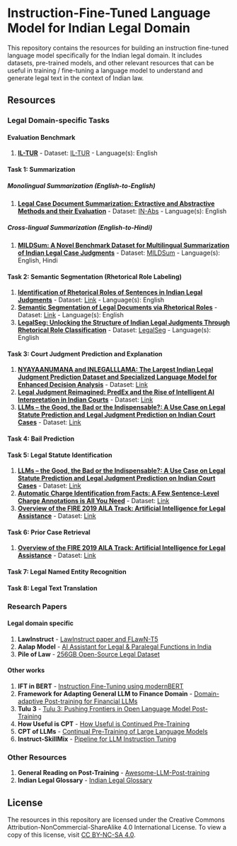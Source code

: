 # Instruction-Fine-Tuned Language Model for Indian Legal Domain

This repository contains the resources for building an instruction fine-tuned language model specifically for the Indian legal domain. It includes datasets, pre-trained models, and other relevant resources that can be useful in training / fine-tuning a language model to understand and generate legal text in the context of Indian law.

## Resources

### Legal Domain-specific Tasks

#### Evaluation Benchmark
1. [**IL-TUR**](https://aclanthology.org/2024.acl-long.618/) - Dataset: [IL-TUR](https://huggingface.co/datasets/Exploration-Lab/IL-TUR) - Language(s): English

#### Task 1: Summarization
##### Monolingual Summarization (English-to-English)
1. [**Legal Case Document Summarization: Extractive and Abstractive Methods and their Evaluation**](https://aclanthology.org/2022.aacl-main.77/) - Dataset: [IN-Abs](https://zenodo.org/records/7152317#.Yz6mJ9JByC0) - Language(s): English
##### Cross-lingual Summarization (English-to-Hindi)
1. [**MILDSum: A Novel Benchmark Dataset for Multilingual Summarization of Indian Legal Case Judgments**](https://aclanthology.org/2023.emnlp-main.321/) - Dataset: [MILDSum](https://github.com/Law-AI/MILDSum/tree/main) - Language(s): English, Hindi

#### Task 2: Semantic Segmentation (Rhetorical Role Labeling)
1. [**Identification of Rhetorical Roles of Sentences in Indian Legal Judgments**](https://arxiv.org/pdf/1911.05405) - Dataset: [Link](https://github.com/Law-AI/semantic-segmentation/tree/master) - Language(s): English
2. [**Semantic Segmentation of Legal Documents via Rhetorical Roles**](https://aclanthology.org/2022.nllp-1.13/) - Dataset: [Link](https://github.com/Exploration-Lab/Rhetorical-Roles) - Language(s): English
3. [**LegalSeg: Unlocking the Structure of Indian Legal Judgments Through Rhetorical Role Classification**](https://arxiv.org/abs/2502.05836) - Dataset: [LegalSeg](https://github.com/ShubhamKumarNigam/LegalSeg) - Language(s): English 


#### Task 3: Court Judgment Prediction and Explanation 
1. [**NYAYAANUMANA and INLEGALLLAMA: The Largest Indian Legal Judgment Prediction Dataset and Specialized Language Model for Enhanced Decision Analysis**](https://aclanthology.org/2025.coling-main.738.pdf) - Dataset: [Link](https://github.com/ShubhamKumarNigam/NyayaAnumana-and-INLegalLlama)
2. [**Legal Judgment Reimagined: PredEx and the Rise of Intelligent AI Interpretation in Indian Courts**](https://aclanthology.org/2024.findings-acl.255.pdf) - Dataset: [Link](https://github.com/ShubhamKumarNigam/PredEx)
3. [**LLMs – the Good, the Bad or the Indispensable?: A Use Case on Legal Statute Prediction and Legal Judgment Prediction on Indian Court Cases**](https://aclanthology.org/2023.findings-emnlp.831.pdf) - Dataset: [Link](https://github.com/somsubhra04/LLM_Legal_Prompt_Generation/)

#### Task 4: Bail Prediction


#### Task 5: Legal Statute Identification
1. [**LLMs – the Good, the Bad or the Indispensable?: A Use Case on Legal Statute Prediction and Legal Judgment Prediction on Indian Court Cases**](https://aclanthology.org/2023.findings-emnlp.831.pdf) - Dataset: [Link](https://github.com/somsubhra04/LLM_Legal_Prompt_Generation/)
2. [**Automatic Charge Identification from Facts: A Few Sentence-Level Charge Annotations is All You Need**](https://aclanthology.org/2020.coling-main.88.pdf) - Dataset: [Link](https://github.com/Law-AI/automatic-charge-identification/)
3. [**Overview of the FIRE 2019 AILA Track: Artificial Intelligence for Legal Assistance**](https://ceur-ws.org/Vol-2517/T1-1.pdf) - Dataset: [Link](https://github.com/Law-AI/aila-2019-dataset)

#### Task 6: Prior Case Retrieval
1. [**Overview of the FIRE 2019 AILA Track: Artificial Intelligence for Legal Assistance**](https://ceur-ws.org/Vol-2517/T1-1.pdf) - Dataset: [Link](https://github.com/Law-AI/aila-2019-dataset)

#### Task 7: Legal Named Entity Recognition


#### Task 8: Legal Text Translation 


### Research Papers

#### Legal domain specific
1. **LawInstruct** - [LawInstruct paper and FLawN-T5](https://arxiv.org/pdf/2404.02127)
2. **Aalap Model** - [AI Assistant for Legal & Paralegal Functions in India](https://arxiv.org/abs/2402.01758)
3. **Pile of Law** - [256GB Open-Source Legal Dataset](https://arxiv.org/pdf/2207.00220)

#### Other works
1. **IFT in BERT** - [Instruction Fine-Tuning using modernBERT](https://arxiv.org/pdf/2502.03793)
2. **Framework for Adapting General LLM to Finance Domain** - [Domain-adaptive Post-training for Financial LLMs](https://arxiv.org/pdf/2501.04961)
3. **Tulu 3** - [Tulu 3: Pushing Frontiers in Open Language Model Post-Training](https://arxiv.org/abs/2411.15124)
4. **How Useful is CPT** - [How Useful is Continued Pre-Training](https://aclanthology.org/2024.repl4nlp-1.9.pdf)
5. **CPT of LLMs** - [Continual Pre-Training of Large Language Models](https://arxiv.org/pdf/2308.04014)
6. **Instruct-SkillMix** - [Pipeline for LLM Instruction Tuning](https://arxiv.org/pdf/2408.14774)

### Other Resources

1. **General Reading on Post-Training** - [Awesome-LLM-Post-training](https://github.com/mbzuai-oryx/Awesome-LLM-Post-training?tab=readme-ov-file#survey)
3. **Indian Legal Glossary** - [Indian Legal Glossary](https://legislative.gov.in/legal-glossary/)

## License
The resources in this repository are licensed under the Creative Commons Attribution-NonCommercial-ShareAlike 4.0 International License. To view a copy of this license, visit [CC BY-NC-SA 4.0](https://creativecommons.org/licenses/by-nc-sa/4.0/).
